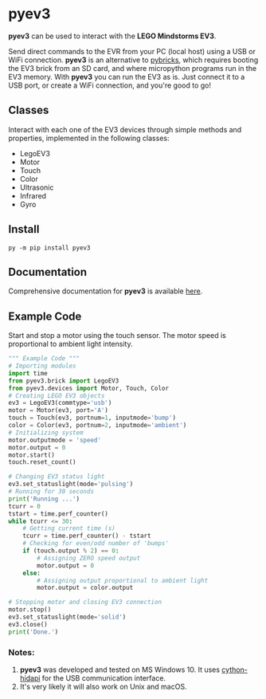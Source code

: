 # pyev3
**pyev3** can be used to interact with the **LEGO Mindstorms EV3**.

Send direct commands to the EVR from your PC (local host) using a USB or WiFi connection. **pyev3** is an alternative to [pybricks](https://pybricks.com/ev3-micropython/), which requires booting the EV3 brick from an SD card, and where micropython programs run in the EV3 memory. With **pyev3** you can run the EV3 as is. Just connect it to a USB port, or create a WiFi connection, and you're good to go!

## Classes
Interact with each one of the EV3 devices through simple methods and properties, implemented in the following classes:
* LegoEV3
* Motor
* Touch
* Color
* Ultrasonic
* Infrared
* Gyro

## Install
```
py -m pip install pyev3
```

## Documentation

Comprehensive documentation for **pyev3** is available [here](https://eduardonigro.github.io/pyev3/).

## Example Code
Start and stop a motor using the touch sensor. The motor speed is proportional to ambient light intensity.

```python
""" Example Code """
# Importing modules
import time
from pyev3.brick import LegoEV3
from pyev3.devices import Motor, Touch, Color
# Creating LEGO EV3 objects
ev3 = LegoEV3(commtype='usb')
motor = Motor(ev3, port='A')
touch = Touch(ev3, portnum=1, inputmode='bump')
color = Color(ev3, portnum=2, inputmode='ambient')
# Initializing system
motor.outputmode = 'speed'
motor.output = 0
motor.start()
touch.reset_count()

# Changing EV3 status light
ev3.set_statuslight(mode='pulsing')
# Running for 30 seconds
print('Running ...')
tcurr = 0
tstart = time.perf_counter()
while tcurr <= 30:
    # Getting current time (s)
    tcurr = time.perf_counter() - tstart
    # Checking for even/odd number of 'bumps'
    if (touch.output % 2) == 0:
        # Assigning ZERO speed output
        motor.output = 0
    else:
        # Assigning output proportional to ambient light
        motor.output = color.output

# Stopping motor and closing EV3 connection
motor.stop()
ev3.set_statuslight(mode='solid')
ev3.close()
print('Done.')
```

### Notes:
1. **pyev3** was developed and tested on MS Windows 10. It uses [cython-hidapi](https://github.com/trezor/cython-hidapi) for the USB communication interface.
2. It's very likely it will also work on Unix and macOS.